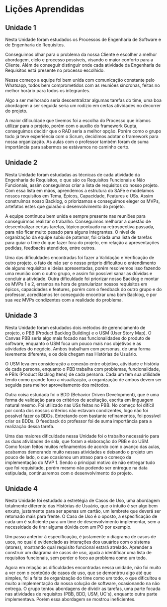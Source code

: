 # Lições Aprendidas

## Unidade 1

Nesta Unidade foram estudados os Processos de Engenharia de Software e de Engenharia de Requisitos. </br>

Conseguimos olhar para o problema da nossa Cliente e escolher a melhor abordagem, ciclo e processo possíveis, visando o maior conforto para a Cliente. Além de conseguir distinguir onde cada atividade da Engenharia de Requisitos está presente no processo escolhido. </br>

Nesse começo a equipe foi bem unida com comunicação constante pelo Whatsapp, todos bem comprometidos com as reuniões síncronas, feitas no melhor horário para todos os integrantes. </br>

Algo a ser melhorado seria descentralizar algumas tarefas do time, uma boa abordagem a ser seguida seria um rodízio em certas atividades no decorrer do projeto. </br>

A maior dificuldade que tivemos foi a escolha do Processo que iríamos utilizar para o projeto, porém com o auxílio do framework Gupta, conseguimos decidir que o RAD seria a melhor opção. Porém como o grupo todo já teve experiência com o Scrum, decidimos adotar o framework para nossa organização. As aulas com o professor também foram de suma importância para sabermos se estávamos no caminho certo. </br>

## Unidade 2

Nesta Unidade foram estudadas as técnicas de cada atividade da Engenharia de Requisitos, o que são os Requisitos Funcionais e Não Funcionais, assim conseguimos criar a lista de requisitos do nosso projeto. Com essa lista em mãos, aprendemos a estrutura do SAFe e modelamos nossos requisitos em Tema, Épicos, Capacidade, Features e USs. Assim construímos nosso Backlog, o priorizamos e conseguimos eleger os MVPs, artefatos estes que guiarão o desenvolvimento do projeto. </br>

A equipe continuou bem unida e sempre presente nas reuniões para conseguirmos realizar o trabalho. Conseguimos melhorar a questão de descentralizar certas tarefas, tópico pontuado na retrospectiva passada, para não ficar muito pesado para alguns integrantes. O nível de organização da equipe subiu de patamar, foi criada uma lista de tarefas para guiar o time do que fazer fora do projeto, em relação a apresentações pedidas, feedbacks atendidos, entre outros. </br>

Uma das dificuldades encontradas foi fazer a Validação e Verificação de outro projeto, o fato de não ser o nosso próprio dificultou o entendimento de alguns requisitos e ideias apresentadas, porém resolvemos isso fazendo uma reunião com o outro grupo, e assim foi possível sanar as dúvidas e concluir a atividade. Outra dificuldade foi priorizar nosso Backlog e montar os MVPs 1 e 2, erramos na hora de granularizar nossos requisitos em épicos, capacidades e features, porém com o feedback do outro grupo e do professor, acreditamos ter conseguido encontrar uma bom Backlog, e por sua vez MVPs condizentes com a realidade do problema.</br>

## Unidade 3

Nesta Unidade foram estudados dois métodos de gerenciamento de projeto, o PBB (Product Backlog Building) e o USM (User Story Map). O Canvas PBB seria algo mais focado nas funcionalidades do produto de software, enquanto o USM foca um pouco mais nos objetivos e as atividades do negócio. Ambos trabalham com personas, de uma forma levemente diferente, e os dois chegam nas Histórias de Usuário. </br>

O USM leva em consideração a conexão entre objetivo, atividade e história de cada persona, enquanto o PBB trabalha com problemas, funcionalidade, e PBIs (Product Backlog Itens) de cada persona. Cada um tem sua utilidade tendo como grande foco a visualização, a organização de ambos devem ser seguida para melhor aproveitamento dos métodos. </br>

Outra coisa estudada foi o BDD (Behavior Driven Development), que é uma forma de validação para os critérios de aceitação, escrita em linguagem natural mesmo. Foi utilizado nas USs feitas no PBB. No começo foi difícil por conta dos nossos critérios não estavam condizentes, logo não foi possível fazer os BDDs. Entretando com bastante refinamentos, foi possível criar os BDDs. O feedback do professor foi de suma importância para a realização dessa tarefa. </br>

Uma das maiores dificuldade nessa Unidade foi o trabalho necessário para as duas atividades de sala, que foram a elaboração do PBB e do USM. Como foram feitos muitos refinamentos de acordo com o avanço das aulas, acabamos demorando muito nessas atividades e deixando o projeto um pouco de lado, o que ocasionou um atraso para o começo da implementação do MVP 1. Sendo o principal motivo de não entregar tudo que foi requisitado, porém mesmo não podendo ser entregue na data estipulada, continuaremos com o desenvolvimento do projeto. </br>

## Unidade 4

Nesta Unidade foi estudado a estretégia de Casos de Uso, uma abordagem totalmente diferente das Histórias de Usuário, que o intuito é ser algo bem enxuto, justamente para ser apenas um cartão, um lembrete que deverá ser retomado mais para frente. O Caso de Uso é o oposto, a especificação de cada um é suficiente para um time de desenvolvimento implementar, sem a necessidade de tirar alguma dúvida com um PO por exemplo. </br>

Um passo anterior à especificação, é justamente o diagrama de casos de usos, no qual é evidenciado as interações dos usuários com o sistema (atores), mostrando qual requisito funcional estará atrelado. Aprender a construir um diagrama de casos de uso, ajuda a identificar uma lista de requisitos funcionais, sem perder o foco ao problema como um todo. </br>

Agora em relação as dificuldades encontradas nessa unidade, não foi muito a ver com o conteúdo de casos de uso, que se demontrou algo até que simples, foi a falta de organização do time como um todo, o que dificultou e muito a implementação da nossa solução de software, ocasionando na não entrega. O grupo tentou abordagens de dividir as tarefas, uma parte focada nas atividades de requisitos (PBB, BDD, USM, UC's), enquanto outra parte implementava. Porém essa abordagem se mostrou ineficientes. </br>
